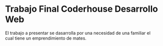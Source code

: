 # Trabajo Final Coderhouse Desarrollo Web 

El trabajo a presentar se dasarrolla por una necesidad de una familiar el cual tiene un emprendimiento de mates.
